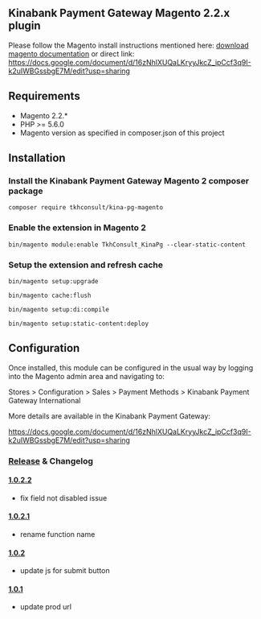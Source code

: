 ## Kinabank Payment Gateway Magento 2.2.x plugin

Please follow the Magento install instructions mentioned here: <a href="https://docs.google.com/document/d/16zNhlXUQaLKryyJkcZ_ipCcf3q9I-k2uIWBGssbgE7M/edit?usp=sharing" target="_new">download magento documentation</a> or direct link: https://docs.google.com/document/d/16zNhlXUQaLKryyJkcZ_ipCcf3q9I-k2uIWBGssbgE7M/edit?usp=sharing

## Requirements

* Magento 2.2.*
* PHP >= 5.6.0
* Magento version as specified in composer.json of this project

## Installation

### Install the Kinabank Payment Gateway Magento 2 composer package

```composer require tkhconsult/kina-pg-magento```

### Enable the extension in Magento 2

```bin/magento module:enable TkhConsult_KinaPg --clear-static-content```

### Setup the extension and refresh cache

```bin/magento setup:upgrade```

```bin/magento cache:flush```

```bin/magento setup:di:compile```

```bin/magento setup:static-content:deploy```


## Configuration

Once installed, this module can be configured in the usual way by logging into the Magento admin area and navigating to:

Stores > Configuration > Sales > Payment Methods > Kinabank Payment Gateway International

More details are available in the Kinabank Payment Gateway:

https://docs.google.com/document/d/16zNhlXUQaLKryyJkcZ_ipCcf3q9I-k2uIWBGssbgE7M/edit?usp=sharing



### [Release](../../releases) & Changelog

#### [1.0.2.2](../../releases/tag/v1.0.2.2)
- fix field not disabled issue

#### [1.0.2.1](../../releases/tag/v1.0.2.1)
- rename function name

#### [1.0.2](../../releases/tag/v1.0.2)
- update js for submit button


#### [1.0.1](../../releases/tag/v1.0.1)
- update prod url